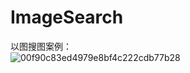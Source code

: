 # ImageSearch
以图搜图案例：   
![00f90c83ed4979e8bf4c222cdb77b28](https://user-images.githubusercontent.com/20254980/176827102-a9bc4bd0-3d78-4696-96fc-612cadbcc605.png)
